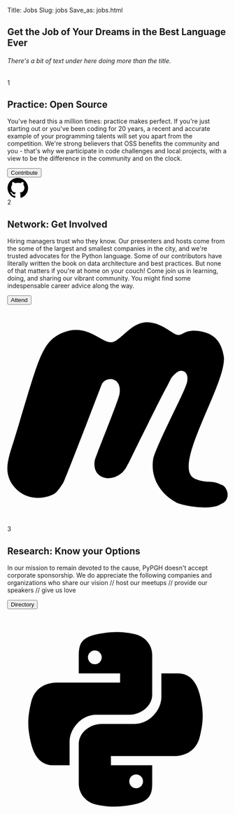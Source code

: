 Title: Jobs
Slug: jobs
Save_as: jobs.html

<div class="jobs">
	<section class="hero">
		<div class="title-container container">
			<h1>Get the Job of Your Dreams in the Best Language Ever</h1>
			<h6>There's a bit of text under here doing more than the title.</h6>
		</div>
	</section>
	<section class="one">
		<div class="medium-container">
			<div class="number">1</div>
			<div class="description">
				<h2>Practice: Open Source</h2>
				<p>You've heard this a million times: practice makes perfect. If you're just starting out or you've been coding for 20 years, a recent and accurate example of your programming talents will set you apart from the competition. We're strong believers that OSS benefits the community and you - that's why we participate in code challenges and local projects, with a view to be the difference in the community and on the clock.</p>
				<button>
					<div class="background"></div>
					<span class="text">Contribute</span>
				</button>
			</div>
		</div>
		<svg class="svg oss" xmlns="http://www.w3.org/2000/svg" id="Layer_1" viewBox="0 0 47.999998 48.000002" width="48" height="48"><path class="st0" d="M23.928 1.15C11 1.15.514 11.638.514 24.566c0 10.343 6.75 19.105 15.945 22.265 1.148.144 1.58-.574 1.58-1.15v-4.02c-6.465 1.436-7.902-3.16-7.902-3.16-1.005-2.73-2.586-3.45-2.586-3.45-2.154-1.435.144-1.435.144-1.435 2.298.144 3.59 2.442 3.59 2.442 2.156 3.59 5.46 2.586 6.753 2.01.142-1.58.86-2.585 1.435-3.16-5.17-.574-10.63-2.585-10.63-11.635 0-2.585.862-4.596 2.442-6.32-.287-.575-1.005-3.017.288-6.177 0 0 2.01-.574 6.464 2.442 1.866-.574 3.877-.718 5.888-.718 2.01 0 4.022.286 5.89.717 4.453-3.016 6.464-2.442 6.464-2.442 1.293 3.16.43 5.602.287 6.177a9.29 9.29 0 0 1 2.44 6.32c0 9.05-5.458 10.918-10.63 11.492.863.718 1.58 2.155 1.58 4.31v6.464c0 .574.432 1.292 1.58 1.15 9.338-3.16 15.946-11.924 15.946-22.266-.143-12.785-10.63-23.27-23.558-23.27z" id="path20"/></svg>
	</section>
	<section class="two">
		<div class="medium-container">
			<div class="number">2</div>
			<div class="description">
				<h2>Network: Get Involved</h2>
				<p>Hiring managers trust who they know. Our presenters and hosts come from the some of the largest and smallest companies in the city, and we're trusted advocates for the Python language. Some of our contributors have literally written the book on data architecture and best practices. But none of that matters if you're at home on your couch! Come join us in learning, doing, and sharing our vibrant community. You might find some indespensable career advice along the way.</p>
				<button>
					<div class="background"></div>
					<span class="text">Attend</span>
				</button>
			</div>
		</div>
		<svg class="svg network" enable-background="new 0 0 24 24" height="512" viewBox="0 0 24 24" width="512" xmlns="http://www.w3.org/2000/svg"><path d="m11.354 4.094c-1.144.068-2.668-2.101-5.241-1.07-2.463.987-2.66 2.852-5.338 11.573-.626 2.04-1.322 3.576-.097 5.154 1.029 1.326 2.867 1.627 4.367.875.388-.194.679-.681 1.068-1.264.316-.634 4.173-10.693 4.173-10.697.45-.903 2.194-.802 1.941.972 0 .581-2.718 7.067-2.718 7.391-.327 2.291 2.681 2.517 3.591.389.097-.097.485-.972 1.262-2.528 3.811-7.637 2.375-4.662 3.494-6.905.388-.486.776-.778 1.068-.778.485 0 .776.389.679 1.07 0 .782-2.872 5.91-3.688 8.363-.409 2.049.655 3.877 2.426 4.862.55.367 3.892.989 4.95.194 1.103-.368.793-1.961-.097-2.139-.968-.485-1.444-.073-2.718-.583-2.801-1.123 3.471-10.398 3.107-13.323-.291-1.848-1.262-2.723-3.203-2.82-1.156 0-1.281.526-1.843.464s-1.729-1.396-3.396-1.375-2.887 2.121-3.787 2.175z"/></svg>
	</section>
	<section class="three">
		<div class="medium-container">
			<div class="number">3</div>
			<div class="description">
				<h2>Research: Know your Options</h2>
				<p>In our mission to remain devoted to the cause, PyPGH doesn't accept corporate sponsorship. We do appreciate the following companies and organizations who share our vision // host our meetups // provide our speakers // give us love</p>
				<button>
					<div class="background"></div>
					<span class="text">Directory</span>
				</button>
			</div>
		</div>
		<svg class="svg research" xmlns="http://www.w3.org/2000/svg" xmlns:xlink="http://www.w3.org/1999/xlink" viewBox="0 0 48 48" version="1.1">
			<g id="surface1">
				<path d="M24.047 5c-1.555.004-2.633.14-3.938.367-3.847.668-4.547 2.078-4.547 4.668V14h9v2h-13.69c-2.638 0-4.946 1.242-5.677 4.219-.824 3.418-.863 5.558 0 9.125C5.852 32.004 7.293 34 9.93 34h3.633v-5.105c0-2.965 2.687-5.895 5.765-5.895h7.235c2.523 0 5-1.863 5-4.379v-8.586c0-2.437-1.758-4.262-4.22-4.672.063-.004-1.753-.37-3.296-.363zm-4.985 4c.82 0 1.5.676 1.5 1.504a1.5 1.5 0 0 1-1.5 1.496 1.49 1.49 0 0 1-1.5-1.496c0-.824.665-1.504 1.5-1.504z"/>
				<path d="M23.078 43c1.555-.004 2.633-.14 3.938-.367 3.847-.668 4.547-2.078 4.547-4.668V34h-9v-2h13.695c2.633 0 4.941-1.242 5.672-4.219.828-3.418.863-5.558 0-9.125-.657-2.66-2.098-4.656-4.735-4.656h-3.633v5.105c0 2.965-2.687 5.895-5.765 5.895h-7.235c-2.523 0-5 1.863-5 4.379v8.586c0 2.437 1.758 4.262 4.22 4.672-.063.004 1.753.37 3.296.363zm4.985-4c-.82 0-1.5-.676-1.5-1.504a1.5 1.5 0 0 1 1.5-1.496c.835 0 1.5.664 1.5 1.496 0 .824-.665 1.504-1.5 1.504z"/>
			</g>
		</svg>
	</section>
</div>
